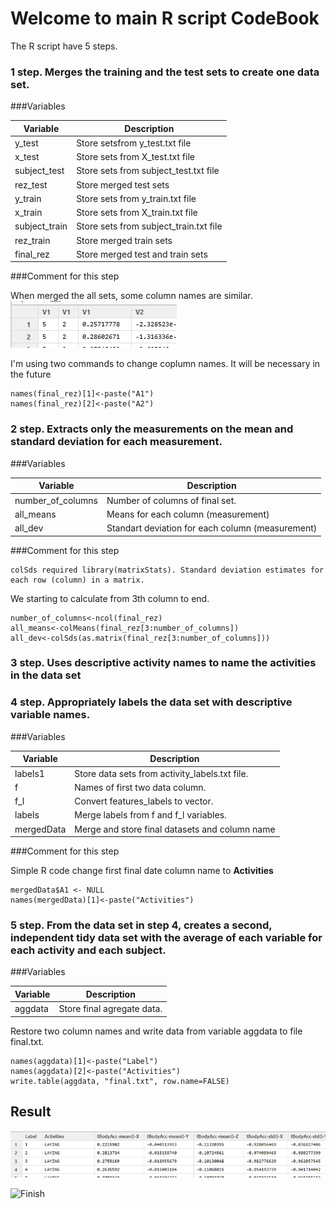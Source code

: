 # Welcome to main R script CodeBook

The R script have 5 steps.

### 1 step. Merges the training and the test sets to create one data set.

###Variables

Variable      | Description
--------------|------------
y_test        |Store setsfrom y_test.txt file
x_test        |Store sets from X_test.txt file
subject_test  |Store sets from subject_test.txt file
rez_test      |Store merged test sets
y_train       |Store sets from y_train.txt file
x_train       |Store sets from X_train.txt file
subject_train |Store sets from subject_train.txt file
rez_train     |Store merged train sets
final_rez     |Store merged test and train sets

###Comment for this step

When merged the all sets, some column names are similar.
![First picture][id]

I'm using two commands to change coplumn names. It will be necessary in the future

```{r}
names(final_rez)[1]<-paste("A1")
names(final_rez)[2]<-paste("A2")
```
### 2 step. Extracts only the measurements on the mean and standard deviation for each measurement. 

###Variables

Variable            | Description
--------------------|------------
number_of_columns   | Number of columns of final set.
all_means           | Means for each column (measurement)
all_dev             | Standart deviation for each column (measurement)

###Comment for this step

```
colSds required library(matrixStats). Standard deviation estimates for each row (column) in a matrix.
```

We starting to calculate from 3th column to end.

```{r}
number_of_columns<-ncol(final_rez)
all_means<-colMeans(final_rez[3:number_of_columns])
all_dev<-colSds(as.matrix(final_rez[3:number_of_columns]))

```
### 3 step. Uses descriptive activity names to name the activities in the data set
### 4 step. Appropriately labels the data set with descriptive variable names.

###Variables

Variable            | Description
--------------------|------------
labels1             | Store data sets from activity_labels.txt file.
f                   | Names of first two data column.
f_l                 | Convert features_labels to vector.
labels              | Merge labels from f and f_l variables.
mergedData          | Merge and store final datasets and column name 

###Comment for this step

Simple R code change first final date column name to **Activities**
```{r}
mergedData$A1 <- NULL
names(mergedData)[1]<-paste("Activities")
```
### 5 step. From the data set in step 4, creates a second, independent tidy data set  with the average of each variable for each activity and each subject.

###Variables

Variable            | Description
--------------------|------------
aggdata             | Store final agregate data.

Restore two column names and write data from variable aggdata to file final.txt.
```{r}
names(aggdata)[1]<-paste("Label")
names(aggdata)[2]<-paste("Activities")
write.table(aggdata, "final.txt", row.name=FALSE) 
```
## Result
![Second][id1]

![Finish][id2]

[id]:figures/first.PNG "First picture"
[id1]:figures/second.PNG "Second"
[id2]:http://static6.depositphotos.com/1150740/642/v/950/depositphotos_6420662-Finishing-runner-with-finished-ribbon.jpg "Finish"